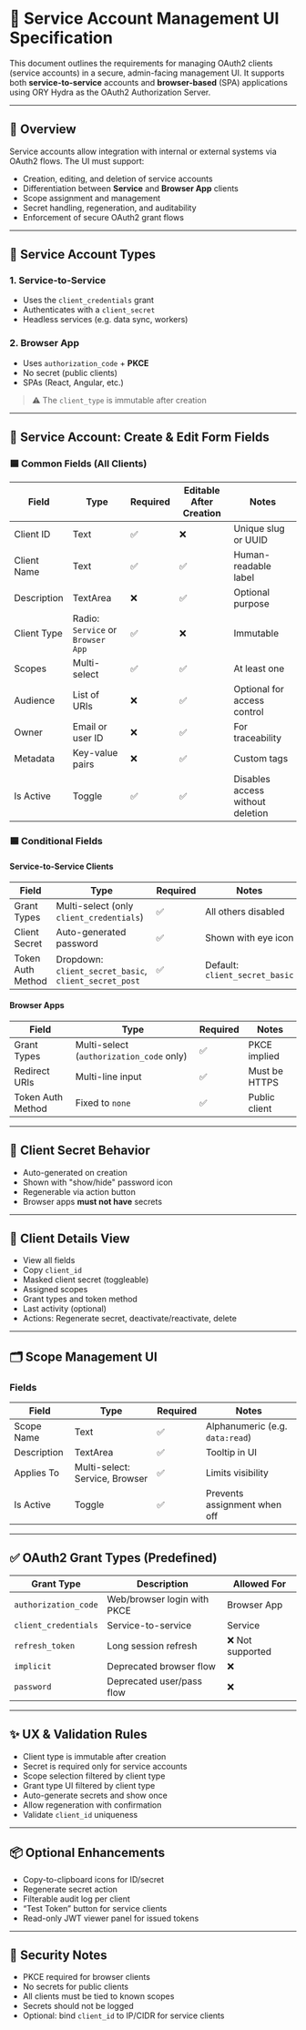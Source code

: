 # 🧾 Service Account Management UI Specification

This document outlines the requirements for managing OAuth2 clients (service accounts) in a secure, admin-facing management UI. It supports both **service-to-service** accounts and **browser-based** (SPA) applications using ORY Hydra as the OAuth2 Authorization Server.

---

## 📘 Overview

Service accounts allow integration with internal or external systems via OAuth2 flows. The UI must support:

- Creation, editing, and deletion of service accounts
- Differentiation between **Service** and **Browser App** clients
- Scope assignment and management
- Secret handling, regeneration, and auditability
- Enforcement of secure OAuth2 grant flows

---

## 🧩 Service Account Types

### 1. **Service-to-Service**
- Uses the `client_credentials` grant
- Authenticates with a `client_secret`
- Headless services (e.g. data sync, workers)

### 2. **Browser App**
- Uses `authorization_code` + **PKCE**
- No secret (public clients)
- SPAs (React, Angular, etc.)

> ⚠️ The `client_type` is immutable after creation

---

## 🧱 Service Account: Create & Edit Form Fields

### 🟦 Common Fields (All Clients)

| Field | Type | Required | Editable After Creation | Notes |
|-------|------|----------|--------------------------|-------|
| Client ID | Text | ✅ | ❌ | Unique slug or UUID |
| Client Name | Text | ✅ | ✅ | Human-readable label |
| Description | TextArea | ❌ | ✅ | Optional purpose |
| Client Type | Radio: `Service` or `Browser App` | ✅ | ❌ | Immutable |
| Scopes | Multi-select | ✅ | ✅ | At least one |
| Audience | List of URIs | ❌ | ✅ | Optional for access control |
| Owner | Email or user ID | ❌ | ✅ | For traceability |
| Metadata | Key-value pairs | ❌ | ✅ | Custom tags |
| Is Active | Toggle | ✅ | ✅ | Disables access without deletion |

### 🟦 Conditional Fields

#### Service-to-Service Clients

| Field | Type | Required | Notes |
|-------|------|----------|-------|
| Grant Types | Multi-select (only `client_credentials`) | ✅ | All others disabled |
| Client Secret | Auto-generated password | ✅ | Shown with eye icon |
| Token Auth Method | Dropdown: `client_secret_basic`, `client_secret_post` | ✅ | Default: `client_secret_basic` |

#### Browser Apps

| Field | Type | Required | Notes |
|-------|------|----------|-------|
| Grant Types | Multi-select (`authorization_code` only) | ✅ | PKCE implied |
| Redirect URIs | Multi-line input | ✅ | Must be HTTPS |
| Token Auth Method | Fixed to `none` | ✅ | Public client |

---

## 🔐 Client Secret Behavior

- Auto-generated on creation
- Shown with "show/hide" password icon
- Regenerable via action button
- Browser apps **must not have** secrets

---

## 📄 Client Details View

- View all fields
- Copy `client_id`
- Masked client secret (toggleable)
- Assigned scopes
- Grant types and token method
- Last activity (optional)
- Actions: Regenerate secret, deactivate/reactivate, delete

---

## 🗂️ Scope Management UI

### Fields

| Field | Type | Required | Notes |
|-------|------|----------|-------|
| Scope Name | Text | ✅ | Alphanumeric (e.g. `data:read`) |
| Description | TextArea | ✅ | Tooltip in UI |
| Applies To | Multi-select: Service, Browser | ✅ | Limits visibility |
| Is Active | Toggle | ✅ | Prevents assignment when off |

---

## ✅ OAuth2 Grant Types (Predefined)

| Grant Type | Description | Allowed For |
|------------|-------------|--------------|
| `authorization_code` | Web/browser login with PKCE | Browser App |
| `client_credentials` | Service-to-service | Service |
| `refresh_token` | Long session refresh | ❌ Not supported |
| `implicit` | Deprecated browser flow | ❌ |
| `password` | Deprecated user/pass flow | ❌ |

---

## ✨ UX & Validation Rules

- Client type is immutable after creation
- Secret is required only for service accounts
- Scope selection filtered by client type
- Grant type UI filtered by client type
- Auto-generate secrets and show once
- Allow regeneration with confirmation
- Validate `client_id` uniqueness

---

## 📦 Optional Enhancements

- Copy-to-clipboard icons for ID/secret
- Regenerate secret action
- Filterable audit log per client
- “Test Token” button for service clients
- Read-only JWT viewer panel for issued tokens

---

## 🔐 Security Notes

- PKCE required for browser clients
- No secrets for public clients
- All clients must be tied to known scopes
- Secrets should not be logged
- Optional: bind `client_id` to IP/CIDR for service clients